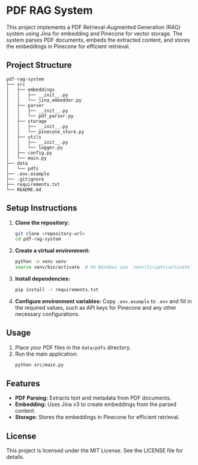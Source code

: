 # PDF RAG System

This project implements a PDF Retrieval-Augmented Generation (RAG) system using Jina for embedding and Pinecone for vector storage. The system parses PDF documents, embeds the extracted content, and stores the embeddings in Pinecone for efficient retrieval.

## Project Structure

```
pdf-rag-system
├── src
│   ├── embeddings
│   │   ├── __init__.py
│   │   └── jina_embedder.py
│   ├── parser
│   │   ├── __init__.py
│   │   └── pdf_parser.py
│   ├── storage
│   │   ├── __init__.py
│   │   └── pinecone_store.py
│   ├── utils
│   │   ├── __init__.py
│   │   └── logger.py
│   ├── config.py
│   └── main.py
├── data
│   └── pdfs
├── .env.example
├── .gitignore
├── requirements.txt
└── README.md
```

## Setup Instructions

1. **Clone the repository:**

   ```bash
   git clone <repository-url>
   cd pdf-rag-system
   ```

2. **Create a virtual environment:**

   ```bash
   python -m venv venv
   source venv/bin/activate  # On Windows use `venv\Scripts\activate`
   ```

3. **Install dependencies:**

   ```bash
   pip install -r requirements.txt
   ```

4. **Configure environment variables:**
   Copy `.env.example` to `.env` and fill in the required values, such as API keys for Pinecone and any other necessary configurations.

## Usage

1. Place your PDF files in the `data/pdfs` directory.
2. Run the main application:
   ```bash
   python src/main.py
   ```

## Features

- **PDF Parsing:** Extracts text and metadata from PDF documents.
- **Embedding:** Uses Jina v3 to create embeddings from the parsed content.
- **Storage:** Stores the embeddings in Pinecone for efficient retrieval.

## License

This project is licensed under the MIT License. See the LICENSE file for details.
